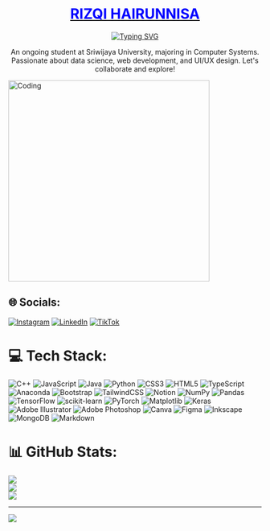 <p align="center">
  <a href="https://github.com/viragoguegah">
    <h1 align="center">
      <span style="color:blue;font-weight:bold;">RIZQI HAIRUNNISA</span>
    </h1>
  </a>
</p>


<p align="center">
  <a href="https://git.io/typing-svg"><img src="https://readme-typing-svg.demolab.com?font=roboto&weight=900&size=27&pause=1000&color=158377&center=true&vCenter=true&random=false&width=435&lines=Enthusiast+in+;%7C+Data+Science+%7C;%7C+Web+Dev+%7C+;%7C+UI%2FUX+%26+Graphic+Design+%7C" alt="Typing SVG" /></a>
<p align="center"> 
An ongoing student at Sriwijaya University, majoring in Computer Systems. Passionate about data science, web development, and UI/UX design. Let's collaborate and explore!
 </p>
 
<img align="center" alt="Coding" width="400" src="https://giffiles.alphacoders.com/350/35043.gif">

## 🌐 Socials:
[![Instagram](https://img.shields.io/badge/Instagram-%23E4405F.svg?logo=Instagram&logoColor=white)](https://instagram.com/riz_hai) 
[![LinkedIn](https://img.shields.io/badge/LinkedIn-%230077B5.svg?logo=linkedin&logoColor=white)](https://linkedin.com/in/rizhai444) 
[![TikTok](https://img.shields.io/badge/TikTok-%23000000.svg?logo=TikTok&logoColor=white)](https://tiktok.com/@ghstntdmn) 

# 💻 Tech Stack:
![C++](https://img.shields.io/badge/c++-%2300599C.svg?style=flat&logo=c%2B%2B&logoColor=white) ![JavaScript](https://img.shields.io/badge/javascript-%23323330.svg?style=flat&logo=javascript&logoColor=%23F7DF1E) ![Java](https://img.shields.io/badge/java-%23ED8B00.svg?style=flat&logo=openjdk&logoColor=white) ![Python](https://img.shields.io/badge/python-3670A0?style=flat&logo=python&logoColor=ffdd54) ![CSS3](https://img.shields.io/badge/css3-%231572B6.svg?style=flat&logo=css3&logoColor=white) ![HTML5](https://img.shields.io/badge/html5-%23E34F26.svg?style=flat&logo=html5&logoColor=white) ![TypeScript](https://img.shields.io/badge/typescript-%23007ACC.svg?style=flat&logo=typescript&logoColor=white) ![Anaconda](https://img.shields.io/badge/Anaconda-%2344A833.svg?style=flat&logo=anaconda&logoColor=white) ![Bootstrap](https://img.shields.io/badge/bootstrap-%238511FA.svg?style=flat&logo=bootstrap&logoColor=white) ![TailwindCSS](https://img.shields.io/badge/tailwindcss-%2338B2AC.svg?style=flat&logo=tailwind-css&logoColor=white) ![Notion](https://img.shields.io/badge/Notion-%23000000.svg?style=flat&logo=notion&logoColor=white) ![NumPy](https://img.shields.io/badge/numpy-%23013243.svg?style=flat&logo=numpy&logoColor=white) ![Pandas](https://img.shields.io/badge/pandas-%23150458.svg?style=flat&logo=pandas&logoColor=white) ![TensorFlow](https://img.shields.io/badge/TensorFlow-%23FF6F00.svg?style=flat&logo=TensorFlow&logoColor=white) ![scikit-learn](https://img.shields.io/badge/scikit--learn-%23F7931E.svg?style=flat&logo=scikit-learn&logoColor=white) ![PyTorch](https://img.shields.io/badge/PyTorch-%23EE4C2C.svg?style=flat&logo=PyTorch&logoColor=white) ![Matplotlib](https://img.shields.io/badge/Matplotlib-%23ffffff.svg?style=flat&logo=Matplotlib&logoColor=black) ![Keras](https://img.shields.io/badge/Keras-%23D00000.svg?style=flat&logo=Keras&logoColor=white) ![Adobe Illustrator](https://img.shields.io/badge/adobe%20illustrator-%23FF9A00.svg?style=flat&logo=adobe%20illustrator&logoColor=white) ![Adobe Photoshop](https://img.shields.io/badge/adobe%20photoshop-%2331A8FF.svg?style=flat&logo=adobe%20photoshop&logoColor=white) ![Canva](https://img.shields.io/badge/Canva-%2300C4CC.svg?style=flat&logo=Canva&logoColor=white) ![Figma](https://img.shields.io/badge/figma-%23F24E1E.svg?style=flat&logo=figma&logoColor=white) ![Inkscape](https://img.shields.io/badge/Inkscape-e0e0e0?style=flat&logo=inkscape&logoColor=080A13) ![MongoDB](https://img.shields.io/badge/MongoDB-%234ea94b.svg?style=flat&logo=mongodb&logoColor=white) ![Markdown](https://img.shields.io/badge/markdown-%23000000.svg?style=flat&logo=markdown&logoColor=white)
# 📊 GitHub Stats:
![](https://github-readme-stats.vercel.app/api?username=viragohuegah&theme=city_light&hide_border=false&include_all_commits=true&count_private=true)<br/>
![](https://github-readme-streak-stats.herokuapp.com/?user=viragohuegah&theme=city_light&hide_border=false)<br/>
![](https://github-readme-stats.vercel.app/api/top-langs/?username=viragohuegah&theme=city_light&hide_border=false&include_all_commits=true&count_private=true&layout=compact)



---
[![](https://visitcount.itsvg.in/api?id=viragohuegah&icon=1&color=1)](https://visitcount.itsvg.in)

<!-- Proudly created with GPRM ( https://gprm.itsvg.in ) -->

